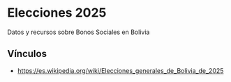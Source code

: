 # Elecciones 2025

Datos y recursos sobre Bonos Sociales en Bolivia

## Vínculos

- https://es.wikipedia.org/wiki/Elecciones_generales_de_Bolivia_de_2025
